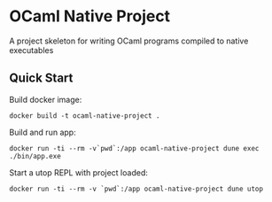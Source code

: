 # OCaml Native Project

A project skeleton for writing OCaml programs compiled to native executables

## Quick Start

Build docker image:
```
docker build -t ocaml-native-project .
```

Build and run app:
```
docker run -ti --rm -v`pwd`:/app ocaml-native-project dune exec ./bin/app.exe
``` 

Start a utop REPL with project loaded:
```
docker run -ti --rm -v `pwd`:/app ocaml-native-project dune utop
```
